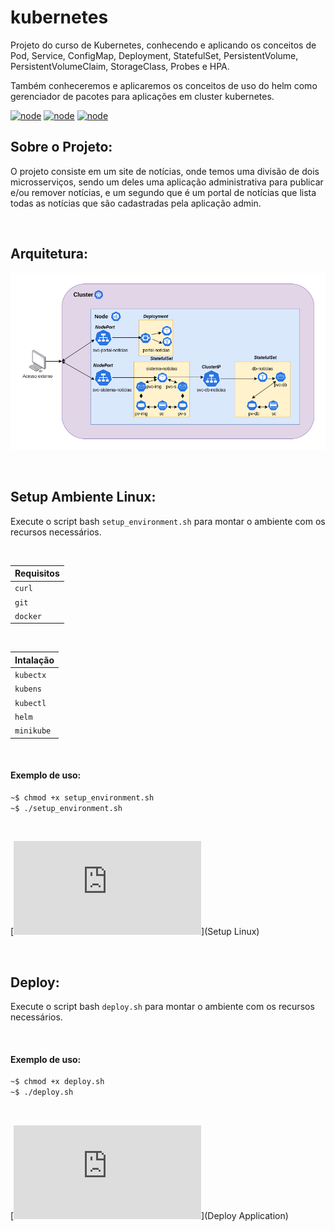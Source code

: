 # kubernetes
Projeto do curso de Kubernetes, conhecendo e aplicando os conceitos de Pod, Service, ConfigMap, Deployment, StatefulSet, PersistentVolume, PersistentVolumeClaim, StorageClass, Probes e HPA.

Também conheceremos e aplicaremos os conceitos de uso do helm como gerenciador de pacotes para aplicações em cluster kubernetes.

[![node](https://img.shields.io/badge/Kubernetes-stable-blue.svg)](https://kubernetes.io)
[![node](https://img.shields.io/badge/Minikube-v1.17.1-blue.svg)](https://minikube.sigs.k8s.io)
[![node](https://img.shields.io/badge/Helm-v3.5.2-blue.svg)](https://helm.sh/)

## Sobre o Projeto:
O projeto consiste em um site de notícias, onde temos uma divisão de dois microsserviços, sendo um deles uma aplicação administrativa para publicar e/ou remover notícias, e um segundo que é um portal de notícias 
que lista todas as notícias que são cadastradas pela aplicação admin.

</br>

## Arquitetura:

[![node](https://github.com/jonathanmdr/kubernetes/blob/master/docs/project_architecture.png)](https://github.com/jonathanmdr/Survival-api/blob/master)

</br>

## Setup Ambiente Linux:

Execute o script bash `setup_environment.sh` para montar o ambiente com os recursos necessários.

</br>

<style>
    body .tablelines table, 
    body .tablelines td, 
    body .tablelines th {
        border: 1px solid black; padding:10px;
    }
</style>

Requisitos |
--|
`curl` |
`git` |
`docker` |

</br>

Intalação |
--|
`kubectx` |
`kubens` |
`kubectl` |
`helm` |
`minikube` |

</br>

#### Exemplo de uso:

```bash
~$ chmod +x setup_environment.sh
~$ ./setup_environment.sh
```

</br>

[![node](https://github.com/jonathanmdr/kubernetes/blob/master/utils/setup_environment.sh)](Setup Linux)

</br>

## Deploy:

Execute o script bash `deploy.sh` para montar o ambiente com os recursos necessários.

</br>

#### Exemplo de uso:

```bash
~$ chmod +x deploy.sh
~$ ./deploy.sh
```

</br>

[![node](https://github.com/jonathanmdr/kubernetes/blob/master/utils/deploy.sh)](Deploy Application)